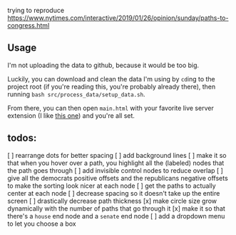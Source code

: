 trying to reproduce https://www.nytimes.com/interactive/2019/01/26/opinion/sunday/paths-to-congress.html

## Usage

I'm not uploading the data to github, because it would be too big.

Luckily, you can download and clean the data I'm using by `cd`ing to the project root (if you're reading this, you're probably already there), then running `bash src/process_data/setup_data.sh`.

From there, you can then open `main.html` with your favorite live server extension (I like [this one](https://open-vsx.org/extension/ms-vscode/live-server)) and you're all set.

## todos:
[ ] rearrange dots for better spacing
[ ] add background lines
[ ]  make it so that when you hover over a path, you highlight all the (labeled) nodes that the path goes through 
[ ] add invisible control nodes to reduce overlap
[ ] give all the democrats positive offsets and the republicans negative offsets to make the sorting look nicer at each node
[ ] get the paths to actually center at each node
[ ] decrease spacing so it doesn't take up the entire screen
[ ] drastically decrease path thickness
[x] make circle size grow dynamically with the number of paths that go through it
[x]  make it so that there's a `house` end node and a `senate` end node
[ ] add a dropdown menu to let you choose a box